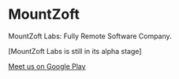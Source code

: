 # MountZoft
MountZoft Labs: Fully Remote Software Company.

[MountZoft Labs is still in its alpha stage]

[Meet us on Google Play](https://play.google.com/store/apps/dev?id=6841966091026996651)
